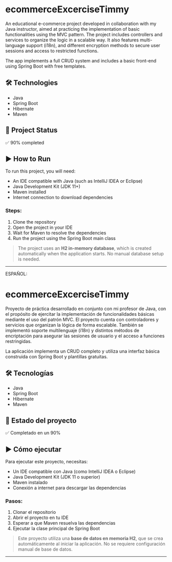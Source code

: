 # ecommerceExcerciseTimmy

An educational e-commerce project developed in collaboration with my Java instructor, aimed at practicing the implementation of basic functionalities using the MVC pattern. The project includes controllers and services to organize the logic in a scalable way. It also features multi-language support (i18n), and different encryption methods to secure user sessions and access to restricted functions.

The app implements a full CRUD system and includes a basic front-end using Spring Boot with free templates.

## 🛠 Technologies
- Java
- Spring Boot
- Hibernate
- Maven

## 🚧 Project Status
✅ 90% completed

## ▶️ How to Run

To run this project, you will need:
- An IDE compatible with Java (such as IntelliJ IDEA or Eclipse)
- Java Development Kit (JDK 11+)
- Maven installed
- Internet connection to download dependencies

### Steps:
1. Clone the repository
2. Open the project in your IDE
3. Wait for Maven to resolve the dependencies
4. Run the project using the Spring Boot main class

> The project uses an **H2 in-memory database**, which is created automatically when the application starts. No manual database setup is needed.

---

ESPAÑOL: 

# ecommerceExcerciseTimmy

Proyecto de práctica desarrollado en conjunto con mi profesor de Java, con el propósito de ejercitar la implementación de funcionalidades básicas mediante el uso del patrón MVC. El proyecto cuenta con controladores y servicios que organizan la lógica de forma escalable. También se implementó soporte multilenguaje (i18n) y distintos métodos de encriptación para asegurar las sesiones de usuario y el acceso a funciones restringidas.

La aplicación implementa un CRUD completo y utiliza una interfaz básica construida con Spring Boot y plantillas gratuitas.

## 🛠 Tecnologías
- Java
- Spring Boot
- Hibernate
- Maven

## 🚧 Estado del proyecto
✅ Completado en un 90%

## ▶️ Cómo ejecutar

Para ejecutar este proyecto, necesitas:
- Un IDE compatible con Java (como IntelliJ IDEA o Eclipse)
- Java Development Kit (JDK 11 o superior)
- Maven instalado
- Conexión a internet para descargar las dependencias

### Pasos:
1. Clonar el repositorio
2. Abrir el proyecto en tu IDE
3. Esperar a que Maven resuelva las dependencias
4. Ejecutar la clase principal de Spring Boot

> Este proyecto utiliza una **base de datos en memoria H2**, que se crea automáticamente al iniciar la aplicación. No se requiere configuración manual de base de datos.

---
